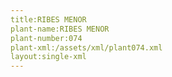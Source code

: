 ```yaml
---
title:RIBES MENOR
plant-name:RIBES MENOR
plant-number:074
plant-xml:/assets/xml/plant074.xml
layout:single-xml
---
```

